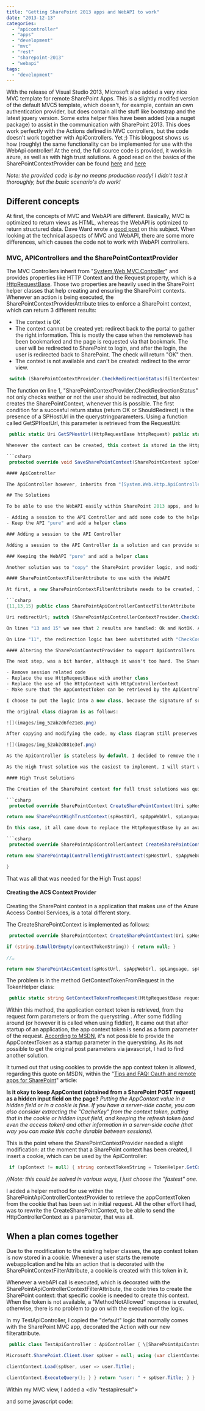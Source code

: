 ```yaml
---
title: "Getting SharePoint 2013 apps and WebAPI to work"
date: "2013-12-13"
categories: 
  - "apicontroller"
  - "apps"
  - "development"
  - "mvc"
  - "rest"
  - "sharepoint-2013"
  - "webapi"
tags: 
  - "development"
---
```


With the release of Visual Studio 2013, Microsoft also added a very nice MVC template for remote SharePoint Apps. This is a slightly modifed version of the default MVC5 template, which doesn't, for example, contain an own authentication provider, but does contain all the stuff like bootstrap and the latest jquery version. Some extra helper files have been added (via a nuget package) to assist in the communication with SharePoint 2013. This does work perfectly with the Actions defined in MVC controllers, but the code doesn't work together with ApiControllers. Yet ;) This blogpost shows us how (roughly) the same functionality can be implemented for use with the WebApi controller! At the end, the full source code is provided, it works in azure, as well as with high trust solutions. A good read on the basics of the SharePointContextProvider can be found [here](http://blogs.msdn.com/b/kaevans/archive/2013/09/24/introducing-sharepointcontext-for-provider-hosted-sharepoint-apps.aspx "Introducing SharePointContext for Provider-Hosted SharePoint Apps!") and [here](http://www.looselytyped.net/2013/06/26/sharepoint-app-tools-in-visual-studio-2013-preview-the-new-sharepointcontext-helper/ "SharePoint app tools in Visual Studio 2013 preview, the new SharePointContext helper!")

_Note: the provided code is by no means production ready! I didn't test it thoroughly, but the basic scenario's do work!_

## Different concepts

At first, the concepts of MVC and WebAPI are different. Basically, MVC is optimized to return views as HTML, whereas the WebAPI is optimized to return structured data. Dave Ward wrote a [good post](http://encosia.com/asp-net-web-api-vs-asp-net-mvc-apis/ "Web API vs MVC api") on this subject. When looking at the technical aspects of MVC and WebAPI, there are some more differences, which causes the code not to work with WebAPI controllers.

### MVC, APIControllers and the SharePointContextProvider

The MVC Controllers inherit from "[System.Web.MVC.Controller](http://msdn.microsoft.com/en-us/library/system.web.mvc.controller(v=vs.118).aspx "System.Web.MVC.Controller")" and provides properties like HTTP Context and the Request property, which is a [HttpRequestBase](http://msdn.microsoft.com/en-us/library/system.web.httprequestbase(v=vs.118).aspx "HttpRequestBase"). Those two properties are heavily used in the SharePoint helper classes that help creating and ensuring the SharePoint contexts. Whenever an action is being executed, the SharePointContextProviderAttribute tries to enforce a SharePoint context, which can return 3 different results:

- The context is OK
- The context cannot be created yet: redirect back to the portal to gather the right information. This is mostly the case when the remoteweb has been bookmarked and the page is requested via that bookmark. The user will be redirected to SharePoint to login, and after the login, the user is redirected back to SharePoint. The check will return "OK" then.
- The context is not available and can't be created: redirect to the error view.

```csharp
 switch (SharePointContextProvider.CheckRedirectionStatus(filterContext.HttpContext, out redirectUrl)) { case RedirectionStatus.Ok: return; case RedirectionStatus.ShouldRedirect: filterContext.Result = new RedirectResult(redirectUrl.AbsoluteUri); break; case RedirectionStatus.CanNotRedirect: filterContext.Result = new ViewResult { ViewName = "Error" }; break; }

```

The function on line 1, "SharePointContextProvider.CheckRedirectionStatus" not only checks wether or not the user should be redirected, but also creates the SharePointContext, whenever this is possible. The first condition for a succesful return status (return OK or ShouldRedirect) is the presence of a SPHostUrl in the querystringparameters. Using a function called GetSPHostUrl, this parameter is retrieved from the RequestUri:

```csharp
 public static Uri GetSPHostUrl(HttpRequestBase httpRequest) public static Uri GetSPHostUrl(HttpRequest httpRequest) ```

Whenever the context can be created, this context is stored in the HttpContext.Session. Below the HighTrustContext is listed, the implementation of the Acs variant of SaveSharePointContext is slightly different, but uses the HttpContext.Session as well.

```csharp
 protected override void SaveSharePointContext(SharePointContext spContext, HttpContextBase httpContext) { httpContext.Session\[SPContextKey\] = spContext as SharePointHighTrustContext; } ``` 

#### ApiController

The ApiController however, inherits from "[System.Web.Http.ApiController](http://msdn.microsoft.com/en-us/library/system.web.http.apicontroller(v=vs.118).aspx "System.Web.Http.Controller")". This is a quite different class compared to the System.Web.MVC.Controller. It doesn't contain a HttpContext, but a HttpControllerContext, which doesn't, for example, contain a Session. This isn't a surprise: ApiControllers are, by default, stateless. The Request and RequestContext properties are respectively of type HttpRequestMessage and HttpRequestMessageContext. It doesn't take much to see that Controller and ApiController are complete different classes and due to the fact that the ApiController doesn't have a httpContext and thus, no session, there is no way to use the provided helper classes with the ApiController.

## The Solutions

To be able to use the WebAPI easily within SharePoint 2013 apps, and keeping in mind that there was no way to map the ApiController properties in such a way that they would fit into the Controller properties, two solutions came accross

- Adding a session to the API Controller and add some code to the helper classes
- Keep the API "pure" and add a helper class

### Adding a session to the API Controller

Adding a session to the API Controller is a solution and can provide some interesting possibilities, for example when the WebAPI is supportive to the MVC application and needs to share a Session with the MVC part of your solution. In situations like Single Page Applications, this is not always a viable solution. Information on how to add a session to a ApiController, can be found [here](http://www.strathweb.com/2012/11/adding-session-support-to-asp-net-web-api/ "using session in an ApiController"). As this solution doesn't work with the default behaviour of ApiControllers, this wasn't a solution for me.

### Keeping the WebAPI "pure" and add a helper class

Another solution was to "copy" the SharePoint provider logic, and modify this logic in such a way, that it would fit the ApiController. An additional benefit is that is runs in conjunction with the helperclasses: there is one downside: the helperclasses provided by microsoft (via nuget), need to be altered a bit.

#### SharePointContextFilterAttribute to use with the WebAPI

At first, a new SharePointContextFilterAttribute needs to be created, I chose "SharePointApiControllerContextFilter". It inherits from "System.Web.Http.Filters.ActionFilterAttribute", which is designed to work with ApiControllers:

```csharp
{11,13,15} public class SharePointApiControllerContextFilterAttribute : ActionFilterAttribute { public override void OnActionExecuting(System.Web.Http.Controllers.HttpActionContext actionContext) { if (actionContext == null) { throw new ArgumentNullException("actionContext"); }

Uri redirectUrl; switch (SharePointApiControllerContextProvider.CheckContextStatus(actionContext.ControllerContext, out redirectUrl)) { case ContextStatus.Ok: return; case ContextStatus.NotOk: actionContext.Response = actionContext.Request.CreateErrorResponse(HttpStatusCode.MethodNotAllowed, "Context couldn't be created: access denied"); break; } } } ```

On lines "13 and 15" we see that 2 results are handled: Ok and NotOK. As the controller just provides data (or no data), it shouldn't take care of redirects. The app that makes use of the ApiController needs to handle possible errors and take action on that event. In case of the MVC application, it already is an application, so it makes sense to handle the redirect logic in the MVCFilterAttribute.

On Line "11", the redirection logic has been substituted with "CheckContextStatus", to reflect the action it executes.

#### Altering the SharePointContextProvider to support ApiControllers

The next step, was a bit harder, although it wasn't too hard. The SharePointContext and SharePointContextProvider needed to be migrated to support the WebAPI. This basically came down to:

- Remove session related code
- Replace the use HttpRequestBase with another class
- Replace the use of the HttpContext with HttpControllerContext
- Make sure that the AppContextToken can be retrieved by the ApiController

I choose to put the logic into a new class, because the signature of some methods needed to be changed. I didn't want to change the code too much: when microsoft updates the nugetpackages, it's easier to add the modifications again.

The original class diagram is as follows:

![](images/img_52ab2d6fe21e8.png)

After copying and modifying the code, my class diagram still preserves the same structure. Please take notice of absence of several methods in the SharePointApiControllerContentextProvider:

![](images/img_52ab2d881e3ef.png)

As the ApiController is stateless by default, I decided to remove the Load, Save and validation methods, the context is created over and over again, on each request. This process could be optimized, but hey, it's just a proof of concept ;). Eventually, all came down to Creating the SharePoint context.

As the High Trust solution was the easiest to implement, I will start with that one ;)

#### High Trust Solutions

The Creation of the SharePoint context for full trust solutions was quite easy: As this form of remote apps works on a Server to Server trust (with certificates), all that is needed is an identity. I used the code provided by Microsoft as the basis to start with:

```csharp
 protected override SharePointContext CreateSharePointContext(Uri spHostUrl, Uri spAppWebUrl, string spLanguage, string spClientTag, string spProductNumber, HttpRequestBase httpRequest) { WindowsIdentity logonUserIdentity = httpRequest.LogonUserIdentity; if (logonUserIdentity == null || !logonUserIdentity.IsAuthenticated || logonUserIdentity.IsGuest || logonUserIdentity.User == null) { return null; }

return new SharePointHighTrustContext(spHostUrl, spAppWebUrl, spLanguage, spClientTag, spProductNumber, logonUserIdentity); } ``` 

In this case, it all came down to replace the HttpRequestBase by an available property in the ControllerContext, in which the WindowsIdentity property was available. I ended up using the RequestContext, which was available in the ControllerContext:

```csharp
 protected override SharePointApiControllerContext CreateSharePointContext(Uri spHostUrl, Uri spAppWebUrl, string spLanguage, string spClientTag, string spProductNumber, HttpControllerContext httpControllerContext) { WindowsIdentity logonUserIdentity = (WindowsIdentity)httpControllerContext.RequestContext.Principal.Identity; if (logonUserIdentity == null || !logonUserIdentity.IsAuthenticated || logonUserIdentity.IsGuest || logonUserIdentity.User == null) { return null; }

return new SharePointApiControllerHighTrustContext(spHostUrl, spAppWebUrl, spLanguage, spClientTag, spProductNumber, logonUserIdentity);

} 
``` 

That was all that was needed for the High Trust apps!

#### Creating the ACS Context Provider

Creating the SharePoint context in a application that makes use of the Azure Access Control Services, is a total different story.

The CreateSharePointContext is implemented as follows:

```csharp
 protected override SharePointContext CreateSharePointContext(Uri spHostUrl, Uri spAppWebUrl, string spLanguage, string spClientTag, string spProductNumber, HttpRequestBase httpRequest) { string contextTokenString = TokenHelper.GetContextTokenFromRequest(httpRequest);

if (string.IsNullOrEmpty(contextTokenString)) { return null; }

//…

return new SharePointAcsContext(spHostUrl, spAppWebUrl, spLanguage, spClientTag, spProductNumber, contextTokenString, contextToken); } 
```

The problem is in the method GetContextTokenFromRequest in the TokenHelper class:

```csharp
 public static string GetContextTokenFromRequest(HttpRequestBase request) { string\[\] paramNames = { "AppContext", "AppContextToken", "AccessToken", "SPAppToken" }; foreach (string paramName in paramNames) { if (!string.IsNullOrEmpty(request.Form\[paramName\])) { return request.Form\[paramName\]; } if (!string.IsNullOrEmpty(request.QueryString\[paramName\])) { return request.QueryString\[paramName\]; } } return null; } 
```

Within this method, the application context token is retrieved, from the request form parameters or from the querystring . After some fiddling around (or however it is called when using fiddler), It came out that after startup of an application, the app context token is send as a form parameter of the request. [According to MSDN](http://msdn.microsoft.com/en-us/library/office/jj163816.aspx "URL strings and tokens in apps for SharePoint"), it's not possible to provide the AppContextToken as a startup parameter in the querystring. As its not possible to get the original post parameters via javascript, I had to find another solution.

It turned out that using cookies to provide the app context token is allowed, regarding this quote on MSDN, within the "[Tips and FAQ: Oauth and remote apps for SharePoint](http://msdn.microsoft.com/library/office/fp179932.aspx "Tips and FAQ: OAuth and remote apps for SharePoint")" article:

**Is it okay to keep AppContext (obtained from a SharePoint POST request) as a hidden input field on the page?** _Putting the AppContext value in a hidden field or in a cookie is fine. If you have a server-side cache, you can also consider extracting the "CacheKey" from the context token, putting that in the cookie or hidden input field, and keeping the refresh token (and even the access token) and other information in a server-side cache (that way you can make this cache durable between sessions)._

This is the point where the SharePointContextProvider needed a slight modification: at the moment that a SharePoint context has been created, I insert a cookie, which can be used by the ApiController:

```csharp
 if (spContext != null) { string contextTokenString = TokenHelper.GetContextTokenFromRequest(httpContext.Request); System.Web.HttpCookie cookie = new HttpCookie("appContextToken") { Value = contextTokenString, Secure = true, HttpOnly = true }; httpContext.Response.AppendCookie(cookie); SaveSharePointContext(spContext, httpContext); }


```

_//Note: this could be solved in various ways, I just choose the "fastest" one._

I added a helper method for use within the SharePointApiControllerContextProvider to retrieve the appContextToken from the cookie that has been set in initial request. All the other effort I had, was to rewrite the CreateSharePointContext, to be able to send the HttpControllerContext as a parameter, that was all.

## When a plan comes together

Due to the modification to the existing helper classes, the app context token is now stored in a cookie. Whenever a user starts the remote webapplication and he hits an action that is decorated with the SharePointContextFilterAttribute, a cookie is created with this token in it.

Whenever a webAPI call is executed, which is decorated with the SharePointApiControllerContextFilterAttribute, the code tries to create the SharePoint context: that specific cookie is needed to create this context. When the token is not available, a "MethodNotAllowed" response is created, otherwise, there is no problem to go on with the execution of the logic.

In my TestApiController, I copied the "default" logic that normally comes with the SharePoint MVC app, decorated the Action with our new filterattribute.

```csharp
 public class TestApiController : ApiController { \[SharePointApiControllerContextFilter\] \[System.Web.Http.HttpGet\] public string Get() { var spContext = SharePointApiControllerContextProvider.Current.GetSharePointContext(ControllerContext);

Microsoft.SharePoint.Client.User spUser = null; using (var clientContext = spContext.CreateUserClientContextForSPHost()) { if (clientContext != null) { spUser = clientContext.Web.CurrentUser;

clientContext.Load(spUser, user => user.Title);

clientContext.ExecuteQuery(); } } return "user: " + spUser.Title; } } 
```

Within my MVC view, I added a <div "testapiresult">

and some javascript code:

<!-- ```</pre> <h1></h1> <pre> @section scripts { <script type="text/javascript">// <!\[CDATA\[ $(document).ready(function () { $.get("https://localhost:44319/api/testapi/get" + location.search) .done(function (result) { $('#testapiresult').text(result); }); });

// \]\]></script> } 
```

After running the code my username eventually shows up!

![](images/img_52ab301f792e3.png)

From  the same session, it's possible to call the WebAPI on it's own too:

![](images/img_52ab3029cc97f.png)

Whenever I call the TestApiController directly from a browser that didn't authenticate against SharePoint and didn't create SharePointContext yet, I get a "nice" error message:

![](images/img_52ab302f55dab.png)

## Summary

The helper classes provided by microsoft don't work together with the WebAPI. As this is a very interesting piece of technology that can be used within Single Page Apps, I added a helper class to be able to use those ApiControllers within your application. It wasn’t too hard, just a bit of work to find out how this stuf works. My implementation is (very likely) far from perfect, but it does give a smooth start on building your own logic.

The sourcecode can be downloaded [here](http://blog.baslijten.com/wp-content/uploads/2013/12/apicontroller.zip "source code sharepoint apps and apicontrollers")

Happy coding!!
